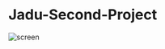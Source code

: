# Jadu-Second-Project
![screen](https://user-images.githubusercontent.com/49524320/112716266-21d3be00-8f07-11eb-97cd-cb53422b8ecd.png)
